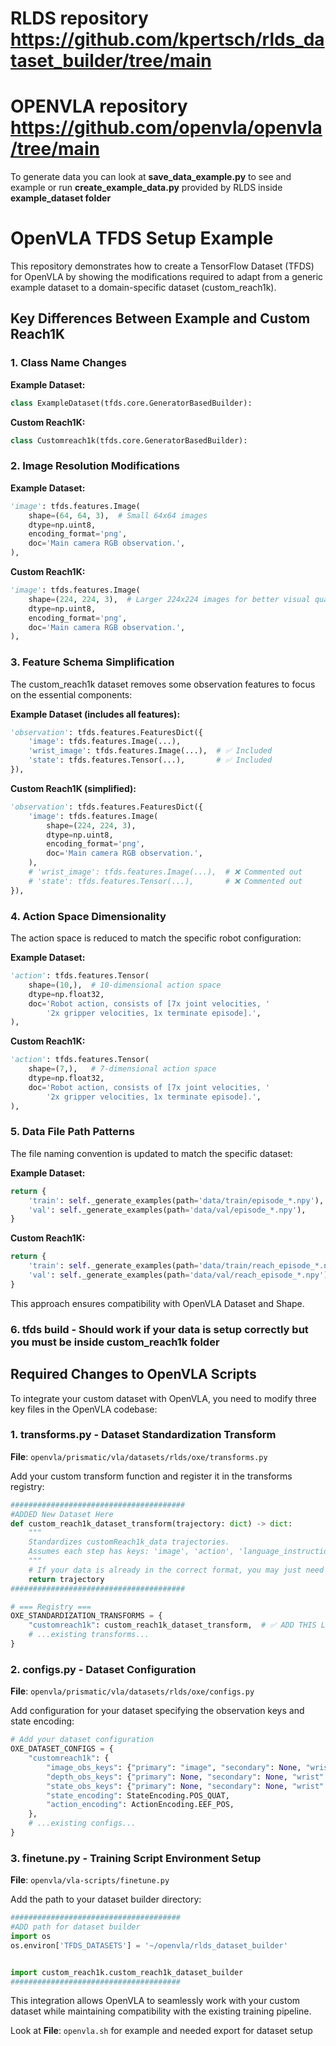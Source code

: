 # RLDS repository https://github.com/kpertsch/rlds_dataset_builder/tree/main 
# OPENVLA repository https://github.com/openvla/openvla/tree/main 

To generate data you can look at **save_data_example.py** to see and example or run **create_example_data.py** provided by RLDS inside **example_dataset folder**


# OpenVLA TFDS Setup Example

This repository demonstrates how to create a TensorFlow Dataset (TFDS) for OpenVLA by showing the modifications required to adapt from a generic example dataset to a domain-specific dataset (custom_reach1k).

## Key Differences Between Example and Custom Reach1K

### 1. **Class Name Changes**

**Example Dataset:**
```python
class ExampleDataset(tfds.core.GeneratorBasedBuilder):
```

**Custom Reach1K:**
```python
class Customreach1k(tfds.core.GeneratorBasedBuilder):
```

### 2. **Image Resolution Modifications**

**Example Dataset:**
```python
'image': tfds.features.Image(
    shape=(64, 64, 3),  # Small 64x64 images
    dtype=np.uint8,
    encoding_format='png',
    doc='Main camera RGB observation.',
),
```

**Custom Reach1K:**
```python
'image': tfds.features.Image(
    shape=(224, 224, 3),  # Larger 224x224 images for better visual quality (openvla expected size)
    dtype=np.uint8,
    encoding_format='png',
    doc='Main camera RGB observation.',
),
```

### 3. **Feature Schema Simplification**

The custom_reach1k dataset removes some observation features to focus on the essential components:

**Example Dataset (includes all features):**
```python
'observation': tfds.features.FeaturesDict({
    'image': tfds.features.Image(...),
    'wrist_image': tfds.features.Image(...),  # ✅ Included
    'state': tfds.features.Tensor(...),       # ✅ Included
}),
```

**Custom Reach1K (simplified):**
```python
'observation': tfds.features.FeaturesDict({
    'image': tfds.features.Image(
        shape=(224, 224, 3),
        dtype=np.uint8,
        encoding_format='png',
        doc='Main camera RGB observation.',
    ),
    # 'wrist_image': tfds.features.Image(...),  # ❌ Commented out
    # 'state': tfds.features.Tensor(...),       # ❌ Commented out
}),
```

### 4. **Action Space Dimensionality**

The action space is reduced to match the specific robot configuration:

**Example Dataset:**
```python
'action': tfds.features.Tensor(
    shape=(10,),  # 10-dimensional action space
    dtype=np.float32,
    doc='Robot action, consists of [7x joint velocities, '
        '2x gripper velocities, 1x terminate episode].',
),
```

**Custom Reach1K:**
```python
'action': tfds.features.Tensor(
    shape=(7,),   # 7-dimensional action space
    dtype=np.float32,
    doc='Robot action, consists of [7x joint velocities, '
        '2x gripper velocities, 1x terminate episode].',
),
```

### 5. **Data File Path Patterns**

The file naming convention is updated to match the specific dataset:

**Example Dataset:**
```python
return {
    'train': self._generate_examples(path='data/train/episode_*.npy'),
    'val': self._generate_examples(path='data/val/episode_*.npy'),
}
```

**Custom Reach1K:**
```python
return {
    'train': self._generate_examples(path='data/train/reach_episode_*.npy'),  # 'reach_' prefix
    'val': self._generate_examples(path='data/val/reach_episode_*.npy'),      # 'reach_' prefix
}
```


This approach ensures compatibility with OpenVLA Dataset and Shape.
### 6. **tfds build** - Should work if your data is setup correctly but you must be inside custom_reach1k folder




## Required Changes to OpenVLA Scripts

To integrate your custom dataset with OpenVLA, you need to modify three key files in the OpenVLA codebase:

### 1. **transforms.py** - Dataset Standardization Transform

**File**: `openvla/prismatic/vla/datasets/rlds/oxe/transforms.py`

Add your custom transform function and register it in the transforms registry:

```python
#######################################
#ADDED New Dataset Here
def custom_reach1k_dataset_transform(trajectory: dict) -> dict:
    """
    Standardizes customReach1k_data trajectories.
    Assumes each step has keys: 'image', 'action', 'language_instruction'.
    """
    # If your data is already in the correct format, you may just need to pass it through:
    return trajectory
#######################################

# === Registry ===
OXE_STANDARDIZATION_TRANSFORMS = {
    "customreach1k": custom_reach1k_dataset_transform,  # ✅ ADD THIS LINE
    # ...existing transforms...
}
```


### 2. **configs.py** - Dataset Configuration

**File**: `openvla/prismatic/vla/datasets/rlds/oxe/configs.py`

Add configuration for your dataset specifying the observation keys and state encoding:

```python
# Add your dataset configuration
OXE_DATASET_CONFIGS = {
    "customreach1k": {
        "image_obs_keys": {"primary": "image", "secondary": None, "wrist": None},
        "depth_obs_keys": {"primary": None, "secondary": None, "wrist": None},
        "state_obs_keys": {"primary": None, "secondary": None, "wrist": None},
        "state_encoding": StateEncoding.POS_QUAT,  
        "action_encoding": ActionEncoding.EEF_POS,  
    },
    # ...existing configs...
}
```


### 3. **finetune.py** - Training Script Environment Setup

**File**: `openvla/vla-scripts/finetune.py`

Add the path to your dataset builder directory:

```python
######################################
#ADD path for dataset builder
import os
os.environ['TFDS_DATASETS'] = '~/openvla/rlds_dataset_builder'


import custom_reach1k.custom_reach1k_dataset_builder
######################################
```


This integration allows OpenVLA to seamlessly work with your custom dataset while maintaining compatibility with the existing training pipeline.

Look at **File**: `openvla.sh` for example and needed export for dataset setup